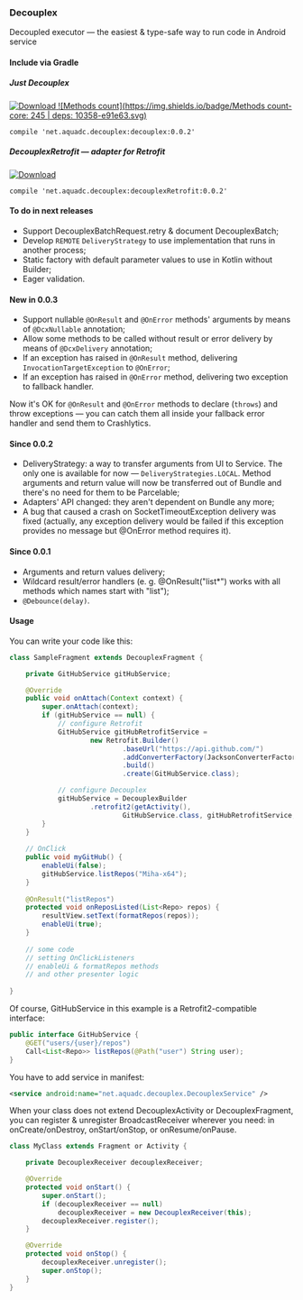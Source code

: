 ### Decouplex ###
Decoupled executor — the easiest &amp; type-safe way to run code in Android service

#### Include via Gradle ####

##### Just Decouplex #####

[ ![Download](https://api.bintray.com/packages/miha-x64/maven/Decouplex/images/download.svg) ](https://bintray.com/miha-x64/maven/Decouplex/_latestVersion)
[ ![Methods count](https://img.shields.io/badge/Methods count-core: 245 | deps: 10358-e91e63.svg) ](http://www.methodscount.com/?lib=net.aquadc.decouplex%3Adecouplex%3A%2B)

`compile 'net.aquadc.decouplex:decouplex:0.0.2'`


##### DecouplexRetrofit — adapter for Retrofit #####
[ ![Download](https://api.bintray.com/packages/miha-x64/maven/Decouplex-Retrofit/images/download.svg) ](https://bintray.com/miha-x64/maven/Decouplex-Retrofit/_latestVersion)

`compile 'net.aquadc.decouplex:decouplexRetrofit:0.0.2'`

#### To do in next releases ####

- Support DecouplexBatchRequest.retry & document DecouplexBatch;
- Develop `REMOTE` `DeliveryStrategy` to use implementation that runs in another process;
- Static factory with default parameter values to use in Kotlin without Builder;
- Eager validation.

#### New in 0.0.3 ####
- Support nullable `@OnResult` and `@OnError` methods' arguments by means of `@DcxNullable` annotation;
- Allow some methods to be called without result or error delivery by means of `@DcxDelivery` annotation;
- If an exception has raised in `@OnResult` method, delivering `InvocationTargetException` to `@OnError`;
- If an exception has raised in `@OnError` method, delivering two exception to fallback handler.

Now it's OK for `@OnResult` and `@OnError` methods to declare (`throws`) and throw exceptions — 
you can catch them all inside your fallback error handler and send them to Crashlytics.

#### Since 0.0.2 ####

- DeliveryStrategy: a way to transfer arguments from UI to Service.
The only one is available for now — `DeliveryStrategies.LOCAL`.
Method arguments and return value will now be transferred out of Bundle and there's
no need for them to be Parcelable;
- Adapters' API changed: they aren't dependent on Bundle any more;
- A bug that caused a crash on SocketTimeoutException delivery was fixed
(actually, any exception delivery would be failed if this exception provides no message
but @OnError method requires it).

#### Since 0.0.1 ####

- Arguments and return values delivery;
- Wildcard result/error handlers (e. g. @OnResult("list*") works with all methods which names start with "list");
- `@Debounce(delay)`.

#### Usage ####

You can write your code like this:
```java
class SampleFragment extends DecouplexFragment {

    private GitHubService gitHubService;

    @Override
    public void onAttach(Context context) {
        super.onAttach(context);
        if (gitHubService == null) {
            // configure Retrofit
            GitHubService gitHubRetrofitService =
                    new Retrofit.Builder()
                            .baseUrl("https://api.github.com/")
                            .addConverterFactory(JacksonConverterFactory.create())
                            .build()
                            .create(GitHubService.class);

            // configure Decouplex
            gitHubService = DecouplexBuilder
                    .retrofit2(getActivity(),
                            GitHubService.class, gitHubRetrofitService, getClass());
        }
    }
    
    // OnClick
    public void myGitHub() {
        enableUi(false);
        gitHubService.listRepos("Miha-x64");
    }
    
    @OnResult("listRepos")
    protected void onReposListed(List<Repo> repos) {
        resultView.setText(formatRepos(repos));
        enableUi(true);
    }
    
    // some code
    // setting OnClickListeners
    // enableUi & formatRepos methods
    // and other presenter logic
    
}
```
Of course, GitHubService in this example is a Retrofit2-compatible interface:
```java
public interface GitHubService {
    @GET("users/{user}/repos")
    Call<List<Repo>> listRepos(@Path("user") String user);
}
```


You have to add service in manifest:
```xml
<service android:name="net.aquadc.decouplex.DecouplexService" />
```


When your class does not extend DecouplexActivity or DecouplexFragment,
you can register & unregister BroadcastReceiver wherever you need:
in onCreate/onDestroy, onStart/onStop, or onResume/onPause.

```java
class MyClass extends Fragment or Activity {

    private DecouplexReceiver decouplexReceiver;

    @Override
    protected void onStart() {
        super.onStart();
        if (decouplexReceiver == null)
            decouplexReceiver = new DecouplexReceiver(this);
        decouplexReceiver.register();
    }

    @Override
    protected void onStop() {
        decouplexReceiver.unregister();
        super.onStop();
    }
}
```
